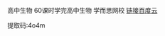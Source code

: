 高中生物 60课时学完高中生物 学而思网校
<a href="https://pan.baidu.com/s/1Xu17Q7UzKGoUvPn1itLJZQ">链接百度云</a>
 
提取码:4o4m
